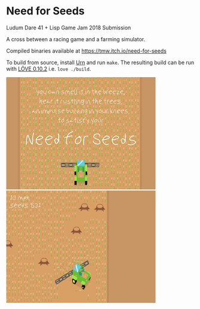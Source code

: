 # Need for Seeds

Ludum Dare 41 + Lisp Game Jam 2018 Submission

A cross between a racing game and a farming simulator.

Compiled binaries available at https://tmw.itch.io/need-for-seeds

To build from source, install [Urn](https://github.com/SquidDev/urn) and run `make`. The resulting build can be run with [LÖVE 0.10.2](https://love2d.org) i.e. `love ./build`.

![](screen-1.png)
![](screen-2.png)

